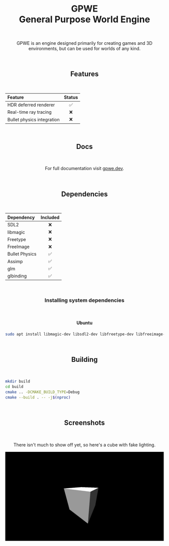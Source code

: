 <h1 align="center">GPWE<br />General Purpose World Engine</h1>

<p><br /></p>

<p align="center">
GPWE is an engine designed primarily for creating games and 3D environments, but can be used for worlds of any kind.
</p>
  
<p><br /></p>

<h2 align="center">Features<br /></h2>

<p><br /></p>

<div align="center">

| Feature | Status |
|:--------|:------:|
| HDR deferred renderer | ✅ |
| Real-time ray tracing | ❌ |
| Bullet physics integration | ❌ |

</div>
  
<p><br /></p>

<h2 align="center">Docs</h2>

<p><br /></p>

<div align="center">

For full documentation visit [gpwe.dev](https://gpwe.dev/).

</div>

<p><br /></p>

<h2 align="center">Dependencies</h2>
  
<p><br /></p>

<div align="center">

| Dependency | Included |
|:---------------|:--------:|
| SDL2           | ❌ |
| libmagic       | ❌ |
| Freetype       | ❌ |
| FreeImage      | ❌ |
| Bullet Physics | ✅ |
| Assimp         | ✅ |
| glm            | ✅ |
| glbinding      | ✅ |

</div>

<p><br /></p>

<h3 align="center">Installing system dependencies</h3>

<p><br /></p>

<h4 align="center">Ubuntu</h4>

```bash
sudo apt install libmagic-dev libsdl2-dev libfreetype-dev libfreeimage-dev libbullet-dev
```
<p><br /></p>

<h2 align="center">Building</h2>

<p><br /></p>

```bash
mkdir build
cd build
cmake .. -DCMAKE_BUILD_TYPE=Debug
cmake --build . -- -j$(nproc)
```

<p><br /></p>

<h2 align="center">Screenshots</h2>

<p><br /></p>

<p align="center">
There isn't much to show off yet, so here's a cube with fake lighting.
</p>
  
<div align="center">
<img align="center" src="res/gpwe1.png" width="512" alt="Screenshot of a cube" />
</div>
